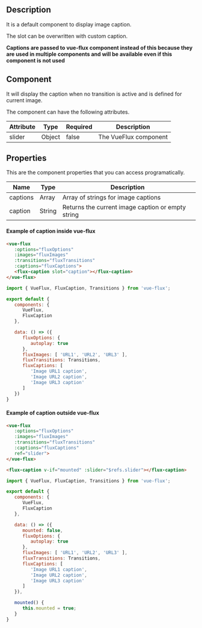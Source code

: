 ---
---

## Description

It is a default component to display image caption.

The slot can be overwritten with custom caption.

**Captions are passed to vue-flux component instead of this because they are used in multiple components and will be available even if this component is not used**

## Component

It will display the caption when no transition is active and is defined for current image.

The component can have the following attributes.

| Attribute | Type | Required | Description |
|-----------|------|----------|-------------|
| slider | Object | false | The VueFlux component |

## Properties

This are the component properties that you can access programatically.

| Name | Type | Description |
|------|------|-------------|
| captions | Array | Array of strings for image captions |
| caption | String | Returns the current image caption or empty string |

#### Example of caption inside vue-flux

``` html
<vue-flux
   :options="fluxOptions"
   :images="fluxImages"
   :transitions="fluxTransitions"
   :captions="fluxCaptions">
   <flux-caption slot="caption"></flux-caption>
</vue-flux>
```

``` javascript
import { VueFlux, FluxCaption, Transitions } from 'vue-flux';

export default {
   components: {
      VueFlux,
      FluxCaption
   },

   data: () => ({
      fluxOptions: {
         autoplay: true
      },
      fluxImages: [ 'URL1', 'URL2', 'URL3' ],
      fluxTransitions: Transitions,
      fluxCaptions: [
         'Image URL1 caption',
         'Image URL2 caption',
         'Image URL3 caption'
      ]
   })
}
```

#### Example of caption outside vue-flux

``` html
<vue-flux
   :options="fluxOptions"
   :images="fluxImages"
   :transitions="fluxTransitions"
   :captions="fluxCaptions"
   ref="slider">
</vue-flux>

<flux-caption v-if="mounted" :slider="$refs.slider"></flux-caption>
```

``` js
import { VueFlux, FluxCaption, Transitions } from 'vue-flux';

export default {
   components: {
      VueFlux,
      FluxCaption
   },

   data: () => ({
      mounted: false,
      fluxOptions: {
         autoplay: true
      },
      fluxImages: [ 'URL1', 'URL2', 'URL3' ],
      fluxTransitions: Transitions,
      fluxCaptions: [
         'Image URL1 caption',
         'Image URL2 caption',
         'Image URL3 caption'
      ]
   }),

   mounted() {
      this.mounted = true;
   }
}
```
